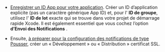 
* [Enregistrer un ID App pour votre application](https://developer.apple.com/library/ios/documentation/IDEs/Conceptual/AppDistributionGuide/MaintainingProfiles/MaintainingProfiles.html#//apple_ref/doc/uid/TP40012582-CH30-SW991). Créer un ID d’application explicite (pas un caractère générique App ID) et, pour l' **ID de groupe**, utilisez l' **ID de lot** exacte qui se trouve dans votre projet de démarrage rapide Xcode. Il est également essentiel que vous cochez l’option **d’Envoi des Notifications** . 

* Ensuite, [à préparer pour la configuration des notifications de type Pousser](https://developer.apple.com/library/ios/documentation/IDEs/Conceptual/AppDistributionGuide/AddingCapabilities/AddingCapabilities.html#//apple_ref/doc/uid/TP40012582-CH26-SW6), créer un « Développement » ou « Distribution » certificat SSL.
